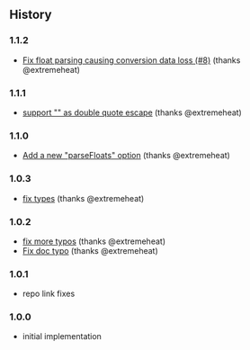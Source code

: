 ## History

### 1.1.2
* [Fix float parsing causing conversion data loss (#8)](https://github.com/extremeheat/dumb-csv/commit/66b155d09b54c91f4dffc20cdd916a8265391475) (thanks @extremeheat)

### 1.1.1
* [support "" as double quote escape](https://github.com/extremeheat/dumb-csv/commit/55464bd0024915607b3fc0292a8d70d644745e86) (thanks @extremeheat)

### 1.1.0
* [Add a new "parseFloats" option](https://github.com/extremeheat/dumb-csv/commit/22c2f4108207f1e165c6e3b63984fd296070a38b) (thanks @extremeheat)

### 1.0.3
* [fix types](https://github.com/extremeheat/dumb-csv/commit/074599a64ff5f535d99410eb01bce37fe35f6259) (thanks @extremeheat)

### 1.0.2
* [fix more typos](https://github.com/extremeheat/dumb-csv/commit/8cf22ff3cacc973b66dffe02140ee2940d1b79da) (thanks @extremeheat)
* [Fix doc typo](https://github.com/extremeheat/dumb-csv/commit/70719dcb89b6aaeeb085351d436c66d7cebea900) (thanks @extremeheat)

### 1.0.1
* repo link fixes

### 1.0.0

* initial implementation

